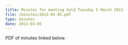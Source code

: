 ```yaml
---
title: Minutes for meeting held Tuesday 5 March 2013
file: /minutes/2013-03-05.pdf
type: minutes
date: 2013-03-05
---
```


PDF of minutes linked below.
